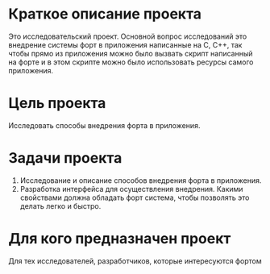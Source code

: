 # Краткое описание проекта

Это исследовательский проект. Основной вопрос исследований это внедрение системы форт в приложения написанные на С, С++, так чтобы прямо из приложения можно было вызвать скрипт написанный на форте и в этом скрипте можно было использовать ресурсы самого приложения. 

# Цель проекта

Исследовать способы внедрения форта в приложения.

# Задачи проекта

1. Исследование и описание способов внедрения форта в приложения.
2. Разработка интерфейса для осуществления внедрения. Какими свойствами должна обладать форт система, чтобы позволять это делать легко и быстро.

# Для кого предназначен проект

Для тех исследователей, разработчиков, которые интересуются фортом 
